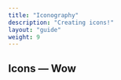 ```yaml
---
title: "Iconography"
description: "Creating icons!"
layout: "guide"
weight: 9
---
```


## Icons — Wow
